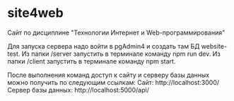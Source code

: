 # site4web
Сайт по дисциплине "Технологии Интернет и Web-программирования"


Для запуска сервера надо войти в pgAdmin4 и создать там БД website-test.
Из папки /server запустить в терминале команду npm run dev.
Из папки /client запустить в терминале команду npm start.

После выполнения команд доступ к сайту и серверу базы данных можно получить по следующим ссылкам:
Сайт: http://localhost:3000/
Сервер базы данных: http://localhost:5000/api/
